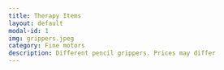 ```yaml
---
title: Therapy Items
layout: default
modal-id: 1
img: grippers.jpeg
category: Fine motors
description: Different pencil grippers. Prices may differ
---
```

